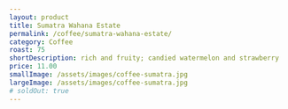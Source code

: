 ```yaml
---
layout: product
title: Sumatra Wahana Estate
permalink: /coffee/sumatra-wahana-estate/
category: Coffee
roast: 75
shortDescription: rich and fruity; candied watermelon and strawberry
price: 11.00
smallImage: /assets/images/coffee-sumatra.jpg
largeImage: /assets/images/coffee-sumatra.jpg
# soldOut: true
---  
```

